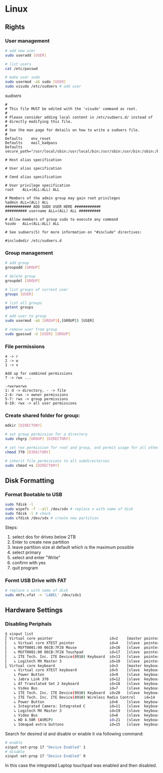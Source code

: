 # Linux

## Rights

### User management

```bash
# add new user
sudo useradd [USER]

# list users
cat /etc/passwd

# make user sudo
sudo usermod -aG sudo [USER]
sudo visudo /etc/sudoers # add user
```


*sudoers*
```text
#
# This file MUST be edited with the 'visudo' command as root.
#
# Please consider adding local content in /etc/sudoers.d/ instead of
# directly modifying this file.
#
# See the man page for details on how to write a sudoers file.
#
Defaults	env_reset
Defaults	mail_badpass
Defaults	secure_path="/usr/local/sbin:/usr/local/bin:/usr/sbin:/usr/bin:/sbin:/bin:/snap/bin"

# Host alias specification

# User alias specification

# Cmnd alias specification

# User privilege specification
root	ALL=(ALL:ALL) ALL

# Members of the admin group may gain root privileges
%admin ALL=(ALL) ALL
############ ADD SUDO USER HERE ############
########## username ALL=(ALL) ALL ##########

# Allow members of group sudo to execute any command
%sudo	ALL=(ALL:ALL) ALL

# See sudoers(5) for more information on "#include" directives:

#includedir /etc/sudoers.d
```


### Group management

```bash
# add group
groupadd [GROUP]

# delete group
groupdel [GROUP]

# list groups of current user
groups [USER]

# list all groups
getent groups

# add user to group
sudo usermod -aG [GROUP](,[GROUP]) [USER]

# remove user from group
sudo gpasswd -d [USER] [GROUP]
```


### File permissions

```text
4 -> r
2 -> w
1 -> x

Add up for combined permissions
7 -> rwx ...

-rwxrwxrwx
1: d -> directory, - -> file
2-4: rwx -> owner permissions
5-7: rwx -> group permissions
8-10: rwx -> all user permissions
```


### Create shared folder for group:
```bash
mdkir [DIRECTORY]

# set group permission for a directory
sudo chgrp [GROUP] [DIRECTORY]

# set rwx permission for root and group, and permit usage for all other users
chmod 770 [DIRECTORY]

# inherit file permissions to all subdirectories
sudo chmod +s [DIRECTORY]
```

## Disk Formatting

### Format Bootable to USB

```bash
sudo fdisk -l
sudo wipefs -f --all /dev/sdx # replace x with name of disk
sudo fdisk -l # check
sudo cfdisk /dev/sdx # create new partition
```
Steps:
1. select dos for drives below 2TB
2. Enter to create new partition
3. leave partition size at default which is the maximum possible
4. select primary
5. select and enter "Write"
6. confirm with yes
7. quit program


### Formt USB Drive with FAT
```bash
# replace x with name of disk
sudo mkfs.vfat -n 'LABEL' /dev/sdx1
```

## Hardware Settings

### Disabling Periphals

```bash
$ xinput list
⎡ Virtual core pointer                          id=2    [master pointer  (3)]
⎜   ↳ Virtual core XTEST pointer                id=4    [slave  pointer  (2)]
⎜   ↳ MSFT0001:00 06CB:7F28 Mouse               id=16   [slave  pointer  (2)]
⎜   ↳ MSFT0001:00 06CB:7F28 Touchpad            id=17   [slave  pointer  (2)]
⎜   ↳ ITE Tech. Inc. ITE Device(8910) Keyboard  id=13   [slave  pointer  (2)]
⎜   ↳ Logitech MX Master 3                      id=10   [slave  pointer  (2)]
⎣ Virtual core keyboard                         id=3    [master keyboard (2)]
    ↳ Virtual core XTEST keyboard               id=5    [slave  keyboard (3)]
    ↳ Power Button                              id=9    [slave  keyboard (3)]
    ↳ Jabra Link 370                            id=12   [slave  keyboard (3)]
    ↳ AT Translated Set 2 keyboard              id=18   [slave  keyboard (3)]
    ↳ Video Bus                                 id=7    [slave  keyboard (3)]
    ↳ ITE Tech. Inc. ITE Device(8910) Keyboard  id=20   [slave  keyboard (3)]
    ↳ ITE Tech. Inc. ITE Device(8910) Wireless Radio Control    id=14   [slave  keyboard (3)]
    ↳ Power Button                              id=6    [slave  keyboard (3)]
    ↳ Integrated Camera: Integrated C           id=11   [slave  keyboard (3)]
    ↳ Logitech MX Master 3                      id=19   [slave  keyboard (3)]
    ↳ Video Bus                                 id=8    [slave  keyboard (3)]
    ↳ HD 4.50R (AVRCP)                          id=21   [slave  keyboard (3)]
    ↳ Ideapad extra buttons                     id=15   [slave  keyboard (3)]
```

Search for desired id and disable or enable it via following command:

```bash
# enable
xinput set-prop 17 "Device Enabled" 1
# disable
xinput set-prop 17 "Device Enabled" 0
```

In this case the integrated Laptop touchpad was enabled and then disabled.
